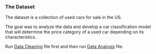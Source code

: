 
### The Dataset

The dataset is a collection of used cars for sale in the US.

The goal was to analyze the data and develop a car classification model that will determine the price category of a used car depending on its characteristics.


Run [Data Cleaning](retro_cars_cleaning.ipynb) file first and then run [Data Analysis](retro_cars_analysis.ipynb) file.